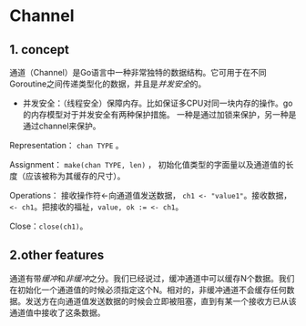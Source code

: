 # Channel

## 1. concept

通道（Channel）是Go语言中一种非常独特的数据结构。它可用于在不同Goroutine之间传递类型化的数据，并且是*并发安全*的。

* 并发安全：（线程安全）保障内存。比如保证多CPU对同一块内存的操作。go的内存模型对于并发安全有两种保护措施。 一种是通过加锁来保护，另一种是通过channel来保护。

Representation： `chan TYPE` 。

Assignment： `make(chan TYPE, len)` ， 初始化值类型的字面量以及通道值的长度（应该被称为其缓存的尺寸）。

Operations： 接收操作符<-向通道值发送数据， `ch1 <- "value1"`。接收数据，`<- ch1`。把接收的福祉，`value, ok := <- ch1`。

Close：`close(ch1)`。

## 2.other features

通道有带*缓冲*和*非缓冲*之分。我们已经说过，缓冲通道中可以缓存N个数据。我们在初始化一个通道值的时候必须指定这个N。相对的，非缓冲通道不会缓存任何数据。发送方在向通道值发送数据的时候会立即被阻塞，直到有某一个接收方已从该通道值中接收了这条数据。

